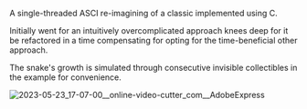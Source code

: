 
A single-threaded ASCI re-imagining of a classic implemented using C.

Initially went for an intuitively overcomplicated approach knees deep for it be refactored in a time compensating for opting for the time-beneficial other approach.

The snake's growth is simulated through consecutive invisible collectibles in the example for convenience.


![2023-05-23_17-07-00__online-video-cutter_com__AdobeExpress](https://github.com/DeftArtisan/CLI---Csnake/assets/81402620/ea46f744-3ce4-4f7e-a1ad-85f783012940)
